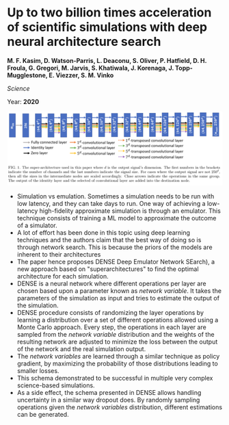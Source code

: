 # Up to two billion times acceleration of scientific simulations with deep neural architecture search

**M. F. Kasim, D. Watson-Parris, L. Deaconu, S. Oliver, P. Hatfield, D. H. Froula, G. Gregori, M. Jarvis, S. Khatiwala, J. Korenaga, J. Topp-Mugglestone, E. Viezzer, S. M. Vinko**

*Science*

Year: **2020**

![](kasim2020/arch.png)
- Simulation vs emulation. Sometimes a simulation needs to be run with low latency, and they can take days to run. One way of achieving a low-latency high-fidelity approximate simulation is through an emulator. This technique consists of training a ML model to approximate the outcome of a simulator.
- A lot of effort has been done in this topic using deep learning techniques and the authors claim that the best way of doing so is through network search. This is because the priors of the models are inherent to their architectures
- The paper hence proposes DENSE Deep Emulator Network SEarch), a new approach based on "superarchitectures" to find the optimal architecture for each simulation.
- DENSE is a neural network where different operations per layer are chosen based upon a parameter known as *network variable*. It takes the parameters of the simulation as input and tries to estimate the output of the simulation.
- DENSE procedure consists of randomizing the layer operations by learning a distribution over a set of different operations allowed using a Monte Carlo approach. Every step, the operations in each layer are sampled from the *network variable* distribution and the weights of the resulting network are adjusted to minimize the loss between the output of the network and the real simulation output.
- The *network variables* are learned through a similar technique as policy gradient, by maximizing the probability of those distributions leading to smaller losses.
- This schema demonstrated to be successful in multiple very complex science-based simulations.
- As a side effect, the schema presented in DENSE allows handling uncertainty in a similar way dropout does. By randomly sampling operations given the *network variables* distribution, different estimations can be generated.
